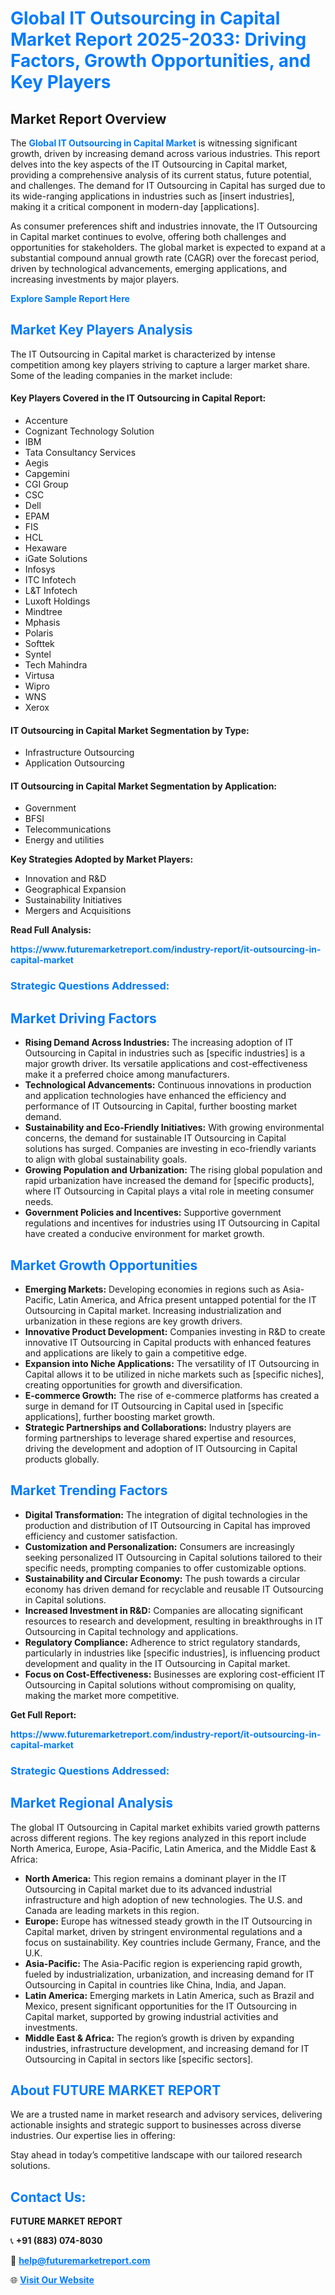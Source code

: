 <h1 style="color: #007BFF;">Global IT Outsourcing in Capital Market Report 2025-2033: Driving Factors, Growth Opportunities, and Key Players</h1>

<section id="overview">
<h2>Market Report Overview</h2>
<p>The <a href="https://www.futuremarketreport.com/industry-report/it-outsourcing-in-capital-market" style="color: #007BFF; text-decoration: none;"><strong>Global IT Outsourcing in Capital Market</strong></a> is witnessing significant growth, driven by increasing demand across various industries. This report delves into the key aspects of the IT Outsourcing in Capital market, providing a comprehensive analysis of its current status, future potential, and challenges. The demand for IT Outsourcing in Capital has surged due to its wide-ranging applications in industries such as [insert industries], making it a critical component in modern-day [applications].</p>
<p>As consumer preferences shift and industries innovate, the IT Outsourcing in Capital market continues to evolve, offering both challenges and opportunities for stakeholders. The global market is expected to expand at a substantial compound annual growth rate (CAGR) over the forecast period, driven by technological advancements, emerging applications, and increasing investments by major players.</p>
</section>

<section id="overview">
<p><a href="https://www.futuremarketreport.com/request-sample/reportId=63486" style="color: #007BFF; text-decoration: none;"><strong>Explore Sample Report Here</strong></a></p>
</section>

<section id="key-players">
<h2 style="color: #007BFF;">Market Key Players Analysis</h2>
<p>The IT Outsourcing in Capital market is characterized by intense competition among key players striving to capture a larger market share. Some of the leading companies in the market include:</p>
<h4>Key Players Covered in the IT Outsourcing in Capital Report:</h4>
<ul><li>Accenture</li><li>Cognizant Technology Solution</li><li>IBM</li><li>Tata Consultancy Services</li><li>Aegis</li><li>Capgemini</li><li>CGI Group</li><li>CSC</li><li>Dell</li><li>EPAM</li><li>FIS</li><li>HCL</li><li>Hexaware</li><li>iGate Solutions</li><li>Infosys</li><li>ITC Infotech</li><li>L&amp;T Infotech</li><li>Luxoft Holdings</li><li>Mindtree</li><li>Mphasis</li><li>Polaris</li><li>Softtek</li><li>Syntel</li><li>Tech Mahindra</li><li>Virtusa</li><li>Wipro</li><li>WNS</li><li>Xerox</li></ul>
<h4>IT Outsourcing in Capital Market Segmentation by Type:</h4>
<ul><li>Infrastructure Outsourcing</li><li>Application Outsourcing</li></ul>

<h4>IT Outsourcing in Capital Market Segmentation by Application:</h4>
<ul><li>Government</li><li>BFSI</li><li>Telecommunications</li><li>Energy and utilities</li></ul>
<p><strong>Key Strategies Adopted by Market Players:</strong></p>
<ul>
<li>Innovation and R&D</li>
<li>Geographical Expansion</li>
<li>Sustainability Initiatives</li>
<li>Mergers and Acquisitions</li>
</ul>
</section>

<section>
<p><strong>Read Full Analysis: </strong></p><a href="https://www.futuremarketreport.com/industry-report/it-outsourcing-in-capital-market" style="color: #007BFF; text-decoration: none;"><strong>https://www.futuremarketreport.com/industry-report/it-outsourcing-in-capital-market</strong></a>
<h3 style="color: #007BFF;">Strategic Questions Addressed:</h3>
</section>

<section id="driving-factors">
<h2 style="color: #007BFF;">Market Driving Factors</h2>
<ul>
<li><strong>Rising Demand Across Industries:</strong> The increasing adoption of IT Outsourcing in Capital in industries such as [specific industries] is a major growth driver. Its versatile applications and cost-effectiveness make it a preferred choice among manufacturers.</li>
<li><strong>Technological Advancements:</strong> Continuous innovations in production and application technologies have enhanced the efficiency and performance of IT Outsourcing in Capital, further boosting market demand.</li>
<li><strong>Sustainability and Eco-Friendly Initiatives:</strong> With growing environmental concerns, the demand for sustainable IT Outsourcing in Capital solutions has surged. Companies are investing in eco-friendly variants to align with global sustainability goals.</li>
<li><strong>Growing Population and Urbanization:</strong> The rising global population and rapid urbanization have increased the demand for [specific products], where IT Outsourcing in Capital plays a vital role in meeting consumer needs.</li>
<li><strong>Government Policies and Incentives:</strong> Supportive government regulations and incentives for industries using IT Outsourcing in Capital have created a conducive environment for market growth.</li>
</ul>
</section>

<section id="growth-opportunities">
<h2 style="color: #007BFF;">Market Growth Opportunities</h2>
<ul>
<li><strong>Emerging Markets:</strong> Developing economies in regions such as Asia-Pacific, Latin America, and Africa present untapped potential for the IT Outsourcing in Capital market. Increasing industrialization and urbanization in these regions are key growth drivers.</li>
<li><strong>Innovative Product Development:</strong> Companies investing in R&D to create innovative IT Outsourcing in Capital products with enhanced features and applications are likely to gain a competitive edge.</li>
<li><strong>Expansion into Niche Applications:</strong> The versatility of IT Outsourcing in Capital allows it to be utilized in niche markets such as [specific niches], creating opportunities for growth and diversification.</li>
<li><strong>E-commerce Growth:</strong> The rise of e-commerce platforms has created a surge in demand for IT Outsourcing in Capital used in [specific applications], further boosting market growth.</li>
<li><strong>Strategic Partnerships and Collaborations:</strong> Industry players are forming partnerships to leverage shared expertise and resources, driving the development and adoption of IT Outsourcing in Capital products globally.</li>
</ul>
</section>

<section id="trending-factors">
<h2 style="color: #007BFF;">Market Trending Factors</h2>
<ul>
<li><strong>Digital Transformation:</strong> The integration of digital technologies in the production and distribution of IT Outsourcing in Capital has improved efficiency and customer satisfaction.</li>
<li><strong>Customization and Personalization:</strong> Consumers are increasingly seeking personalized IT Outsourcing in Capital solutions tailored to their specific needs, prompting companies to offer customizable options.</li>
<li><strong>Sustainability and Circular Economy:</strong> The push towards a circular economy has driven demand for recyclable and reusable IT Outsourcing in Capital solutions.</li>
<li><strong>Increased Investment in R&D:</strong> Companies are allocating significant resources to research and development, resulting in breakthroughs in IT Outsourcing in Capital technology and applications.</li>
<li><strong>Regulatory Compliance:</strong> Adherence to strict regulatory standards, particularly in industries like [specific industries], is influencing product development and quality in the IT Outsourcing in Capital market.</li>
<li><strong>Focus on Cost-Effectiveness:</strong> Businesses are exploring cost-efficient IT Outsourcing in Capital solutions without compromising on quality, making the market more competitive.</li>
</ul>
</section>

<section>
<p><strong>Get Full Report: </strong></p><a href="https://www.futuremarketreport.com/industry-report/it-outsourcing-in-capital-market" style="color: #007BFF; text-decoration: none;"><strong>https://www.futuremarketreport.com/industry-report/it-outsourcing-in-capital-market</strong></a>
<h3 style="color: #007BFF;">Strategic Questions Addressed:</h3>
</section>


<section id="regional-analysis">
<h2 style="color: #007BFF;">Market Regional Analysis</h2>
<p>The global IT Outsourcing in Capital market exhibits varied growth patterns across different regions. The key regions analyzed in this report include North America, Europe, Asia-Pacific, Latin America, and the Middle East & Africa:</p>
<ul>
<li><strong>North America:</strong> This region remains a dominant player in the IT Outsourcing in Capital market due to its advanced industrial infrastructure and high adoption of new technologies. The U.S. and Canada are leading markets in this region.</li>
<li><strong>Europe:</strong> Europe has witnessed steady growth in the IT Outsourcing in Capital market, driven by stringent environmental regulations and a focus on sustainability. Key countries include Germany, France, and the U.K.</li>
<li><strong>Asia-Pacific:</strong> The Asia-Pacific region is experiencing rapid growth, fueled by industrialization, urbanization, and increasing demand for IT Outsourcing in Capital in countries like China, India, and Japan.</li>
<li><strong>Latin America:</strong> Emerging markets in Latin America, such as Brazil and Mexico, present significant opportunities for the IT Outsourcing in Capital market, supported by growing industrial activities and investments.</li>
<li><strong>Middle East & Africa:</strong> The region’s growth is driven by expanding industries, infrastructure development, and increasing demand for IT Outsourcing in Capital in sectors like [specific sectors].</li>
</ul>
</section>

<footer>
<h2 style="color: #007BFF;">About FUTURE MARKET REPORT</h2>
<p>We are a trusted name in market research and advisory services, delivering actionable insights and strategic support to businesses across diverse industries. Our expertise lies in offering:</p>

<p>Stay ahead in today’s competitive landscape with our tailored research solutions.</p>

<h2 style="color: #007BFF;">Contact Us:</h2>
<p><strong>FUTURE MARKET REPORT</strong></p>
<p>📞 <strong>+91 (883) 074-8030</strong></p>
<p>📧 <strong><a href="mailto:help@futuremarketreport.com" style="color: #007BFF;">help@futuremarketreport.com</a></strong></p>
<p>🌐 <strong><a href="https://www.futuremarketreport.com/" style="color: #007BFF;">Visit Our Website</a></strong></p>
</footer>